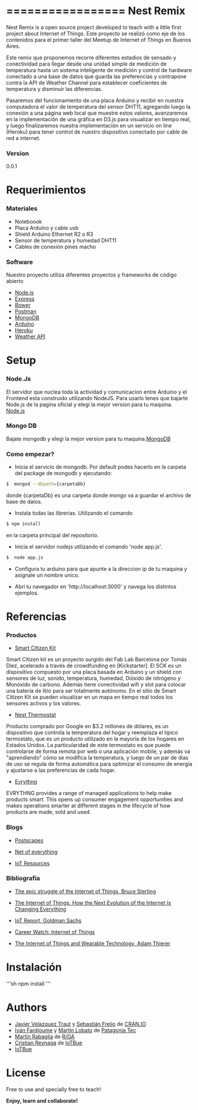 =================
Nest Remix
=================

Nest Remix is a open source project developed to teach with a little first project about Internet of Things.
Este proyecto se realizó como eje de los contenidos para el primer taller del Meetup de Internet of Things en Buenos Aires. 

Este remix que proponemos recorre diferentes estadios de sensado y conectividad para llegar desde una unidad simple de medición de temperatura hasta un sistema inteligente de medición y control de hardware conectado a una base de datos que guarda las preferencias y contrapone contra la API de Weather Channel para establecer coeficientes de temperatura y disminuir las diferencias.

Pasaremos del funcionamiento de una placa Arduino y recibir en nuestra computadora el valor de temperatura del sensor DHT11, agregando luego la conexión a una página web local que muestre estos valores, avanzaremos en la implementación de una gráfica en D3.js para visualizar en tiempo real, y luego finalizaremos nuestra implementación en un servicio on line (Heroku) para tener control de nuestro dispositivo conectado por cable de red a internet.


### Version
0.0.1


Requerimientos
==============

### Materiales

* Noteboook
* Placa Arduino y cable usb
* Shield Arduino Ethernet R2 o R3
* Sensor de temperatura y humedad DHT11
* Cables de conexión pines macho

### Software

Nuestro proyecto utiliza diferentes proyectos y frameworks de código abierto

* [Node.js]
* [Express]
* [Bower]
* [Postman]
* [MongoDB]
* [Arduino]
* [Heroku]
* [Weather API]


Setup
=========

### Node.Js

El servidor que nuclea toda la actividad y comunicacion entre Arduino y el Frontend esta construido utilizando NodeJS. Para usarlo tenes que bajarte Node.js de la pagina oficial y elegi la mejor version para tu maquina. [Node.js]

### Mongo DB
Bajate mongodb y elegi la mejor version para tu maquina.[MongoDB]

### Como empezar?

* Inicia el servicio de mongodb. Por default podes hacerlo en la carpeta del package de mongodb y ejecutando: 
```bash
$  mongod --dbpath={carpetaDb}
```
donde {carpetaDb} es una carpeta donde mongo va a guardar el archivo de base de datos.

* Instala todas las librerias. Utilizando el comando

```bash
$ npm install
```
 en la carpeta principal del repositorio.  



* Inicia el servidor nodejs utilizando el comando 'node app.js'.

```bash
$  node app.js
```

* Configura tu arduino para que apunte a la direccion ip de tu maquina y asignale un nombre unico.

* Abri tu navegador en 'http://localhost:3000' y navega los distintos ejemplos.


Referencias
=========
### Productos


* [Smart Citizen Kit] 

Smart Citizen kit es un proyecto surgido del Fab Lab Barcelona por Tomás Diez, acelerado a través de crowdfunding en [Kickstarter]. El SCK es un dispositivo compuesto por una placa basada en Arduino y un shield con sensores de luz, sonido, temperatura, humedad, Dióxido de nitrógeno y Monóxido de carbono. Además tiene conectividad wifi y slot para colocar una batería de litio para ser totalmente autónomo.
En el sitio de Smart Citizen Kit se pueden visualizar en un mapa en tiempo real todos los sensores activos y los valores.

* [Nest Thermostat]

Producto comprado por Google en $3.2 millones de dólares, es un dispositivo que controla la temperatura del hogar y reemplaza el típico termostato, que es un producto utilizado en la mayoría de los hogares en Estados Unidos.
La particularidad de este termostato es que puede controlarse de forma remota por web o una aplicación mobile, y además va "aprendiendo" cómo se modifica la temperatura, y luego de un par de días de uso se regula de forma automática para optimizar el consumo de energía y ajustarse a las preferencias de cada hogar.

* [Evrythng]

EVRYTHNG provides a range of managed applications to help make products smart. This opens up consumer engagement opportunities and makes operations smarter at different stages in the lifecycle of how products are made, sold and used.


### Blogs

* [Postscapes]

* [Net of everything]

* [IoT Resources]


### Bibliografía

* [The epic struggle of the Internet of Things, Bruce Sterling]

* [The Internet of Things. How the Next Evolution of the Internet Is Changing Everything]

* [IoT Report, Goldman Sachs]

* [Career Watch: Internet of Things]

* [The Internet of Things and Wearable Technology, Adam Thierer]


Instalación
===========

'''sh
npm install
'''



Authors
=======
* [Javier Velazquez Traut] y [Sebastián Freijo] de [CRAN.IO]
* [Iván Fardjoume] y [Martín Lobato] de [Patagonia Tec]
* [Martín Rabaglia] de [R/GA]
* [Cristian Reynaga] de [IoTBue]
* [IoTBue]


License
=======

Free to use and specially free to teach!

**Enjoy, learn and collaborate!**

[Postman]: https://chrome.google.com/webstore/detail/postman-rest-client/fdmmgilgnpjigdojojpjoooidkmcomcm?hl=en
[AngularJS]: http://angularjs.org
[Javier Velazquez Traut]: http://cran.io
[Sebastián Freijo]: http://cran.io
[CRAN.IO]: http://cran.io
[R/GA]: http://www.rga.com
[Iván Fardjoume]: http://patagoniatecnology.com 
[Martín Lobato]: http://patagoniatecnology.com
[Patagonia Tec]: http://patagoniatecnology.com
[Martín Rabaglia]: http://twitter.com/sr_humo
[Cristian Reynaga]: http://cristianreynaga.com
[IoTBue]: http://www.meetup.com/IoT-Buenos-Aires/
[Node.js]: http://nodejs.org
[Express]: http://expressjs.com
[Bower]: http://bower.io
[Arduino]: http://arduino.cc
[MongoDB]: http://mongodb.org
[Heroku]: http://heroku.com
[Weather API]: http://www.wunderground.com/
[Nest Thermostat]: http://nest.com
[Smart Citizen Kit]: https://www.smartcitizen.me/
[Evrythng]: https://evrythng.com/
[Postscapes]: http://postscapes.com/
[Net of everything]: http://netofeverything.blogspot.com.ar/
[The epic struggle of the Internet of Things, Bruce Sterling]: http://www.amazon.com/The-Epic-Struggle-Internet-Things-ebook/dp/B00N8AIFYC
[The Internet of Things. How the Next Evolution of the Internet Is Changing Everything]:http://www.cisco.com/web/about/ac79/docs/innov/IoT_IBSG_0411FINAL.pdf
[IoT Report, Goldman Sachs]: http://www.goldmansachs.com/our-thinking/outlook/internet-of-things/iot-report.pdf
[Career Watch: Internet of Things]: http://www.pmi.org/~/media/PDF/Professional-Development/Career-Watch-Internet-of-Things.ashx
[The Internet of Things and Wearable Technology, Adam Thierer]: http://mercatus.org/sites/default/files/Thierer-Wearable-Tech.pdf
[IoT Resources]: http://postscapes.com/internet-of-things-resources/
